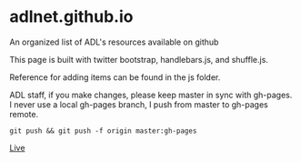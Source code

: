 # adlnet.github.io
An organized list of ADL's resources available on github

This page is built with twitter bootstrap, handlebars.js, and shuffle.js.

Reference for adding items can be found in the js folder.

ADL staff, if you make changes, please keep master in sync with gh-pages. I never use a local gh-pages branch, I push from master to gh-pages remote.

`git push && git push -f origin master:gh-pages`

[Live](http://adlnet.github.io)
